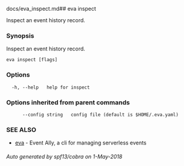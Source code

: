 docs/eva_inspect.md## eva inspect

Inspect an event history record.

### Synopsis

Inspect an event history record.

```
eva inspect [flags]
```

### Options

```
  -h, --help   help for inspect
```

### Options inherited from parent commands

```
      --config string   config file (default is $HOME/.eva.yaml)
```

### SEE ALSO

* [eva](eva.md)	 - Event Ally, a cli for managing serverless events

###### Auto generated by spf13/cobra on 1-May-2018
